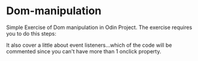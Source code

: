 # Dom-manipulation

Simple Exercise of Dom manipulation in Odin Project.
The exercise requires you to do this steps:

<!-- a <p> with red text that says “Hey I’m red!”
an <h3> with blue text that says “I’m a blue h3!”
a <div> with a black border and pink background color with the following elements inside of it:
another <h1> that says “I’m in a div”
a <p> that says “ME TOO!”
Hint for this one: after creating the <div> with createElement, append the <h1> and <p> to it before adding it to the container. -->

It also cover a little about event listeners...which of the code will be commented since you can't have more than 1 onclick
property.
